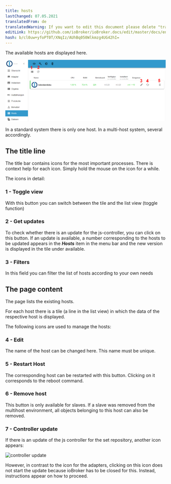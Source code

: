 ```yaml
---
title: hosts
lastChanged: 07.05.2021
translatedFrom: de
translatedWarning: If you want to edit this document please delete "translatedFrom" field, elsewise this document will be translated automatically again
editLink: https://github.com/ioBroker/ioBroker.docs/edit/master/docs/en/admin/hosts.md
hash: b/cl0uw+yfoPT0T/XNqIz/AUhBq050Wlkmzg4UG42hI=
---
```

The available hosts are displayed here.

![The Hosts page](../../de/admin/media/ADMIN_Hosts_numbers.png)

In a standard system there is only one host. In a multi-host system, several accordingly.

## The title line
The title bar contains icons for the most important processes. There is context help for each icon. Simply hold the mouse on the icon for a while.

The icons in detail:

### 1 - Toggle view
With this button you can switch between the tile and the list view (toggle function)

### 2 - Get updates
To check whether there is an update for the js-controller, you can click on this button. If an update is available, a number corresponding to the hosts to be updated appears in the ***Hosts*** item in the menu bar and the new version is displayed in the tile under available.

### 3 - Filters
In this field you can filter the list of hosts according to your own needs

## The page content
The page lists the existing hosts.

For each host there is a tile (a line in the list view) in which the data of the respective host is displayed.

The following icons are used to manage the hosts:

### 4 - Edit
The name of the host can be changed here. This name must be unique.

### 5 - Restart Host
The corresponding host can be restarted with this button. Clicking on it corresponds to the reboot command.

### 6 - Remove host
This button is only available for slaves. If a slave was removed from the multihost environment, all objects belonging to this host can also be removed.

### 7 - Controller update
If there is an update of the js controller for the set repository, another icon appears:

![controller update](../../de/admin/media/ADMIN_Hosts_update.png)

However, in contrast to the icon for the adapters, clicking on this icon does not start the update because ioBroker has to be closed for this. Instead, instructions appear on how to proceed.